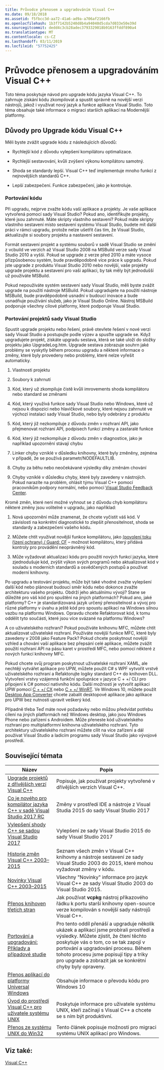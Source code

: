 ```yaml
---
title: Průvodce přenosem a upgradováním Visual C++
ms.date: 09/18/2018
ms.assetid: f5fbcc3d-aa72-41a6-ad9a-a706af2166fb
ms.openlocfilehash: 1b3f7142b5240d8b4a94040d5cda7d033e50e39d
ms.sourcegitcommit: dedd4c3cb28adec3793329018b9163ffddf890a4
ms.translationtype: MT
ms.contentlocale: cs-CZ
ms.lasthandoff: 03/11/2019
ms.locfileid: "57752425"
---
```

# <a name="visual-c-porting-and-upgrading-guide"></a>Průvodce přenosem a upgradováním Visual C++

Toto téma poskytuje návod pro upgrade kódu jazyka Visual C++. To zahrnuje získání kódu zkompilovat a spustit správně na novější verzi nástrojů, jakož i využívat nový jazyk a funkce aplikace Visual Studio. Toto téma obsahuje také informace o migraci starších aplikací na Modernější platformy.

## <a name="reasons-to-upgrade-visual-c-code"></a>Důvody pro Upgrade kódu Visual C++

Měli byste zvážit upgrade kódu z následujících důvodů:

- Rychlejší kód z důvodu vylepšení kompilátoru optimalizace.

- Rychlejší sestavování, kvůli zvýšení výkonu kompilátoru samotný.

- Shoda se standardy lepší. Visual C++ teď implementuje mnoho funkcí z nejnovějších standardů C++.

- Lepší zabezpečení. Funkce zabezpečení, jako je kontroluje.

### <a name="porting-your-code"></a>Portování kódu

Při upgradu, nejprve zvažte kódu vaší aplikace a projekty. Je vaše aplikace vytvořená pomocí sady Visual Studio? Pokud ano, identifikujte projekty, které jsou zahrnuté.  Máte skripty vlastního sestavení? Pokud máte skripty vlastního sestavení místo sestavení systému Visual Studio, budete mít další práci v rámci upgradu, protože nelze ušetřit čas tím, že Visual Studio, aktualizujte si soubory projektu a nastavení sestavení.

Formát sestavení projekt a systému souborů v sadě Visual Studio se změní z vcbuild ve verzích až Visual Studio 2008 na MSBuild verze sady Visual Studio 2010 a vyšší. Pokud se upgrade z verze před 2010 a máte vysoce přizpůsobenou systém, bude pravděpodobně více práce k upgradu. Pokud jste upgrade z produktu Visual Studio 2010 nebo novější, vaše projekty upgrade projektu a sestavení pro vaši aplikaci, by tak měly být jednodušší už používáte MSBuild.

Pokud nepoužíváte systém sestavení sady Visual Studio, měli byste zvážit upgrade na použití nástroje MSBuild. Pokud upgradujete na použití nástroje MSBuild, bude pravděpodobně usnadní v budoucí inovace a bude usnadňuje používání služeb, jako je Visual Studio Online. Nástroj MSBuild podporuje všechny cílové platformy, které podporuje Visual Studio.

### <a name="porting-visual-studio-projects"></a>Portování projektů sady Visual Studio

Spustit upgrade projektu nebo řešení, právě otevřete řešení v nové verzi sady Visual Studio a postupujte podle výzev a spusťte upgrade se.  Když upgradujete projekt, získáte upgradu sestava, která se také uloží do složky projektu jako UpgradeLog.htm. Upgrade sestava zobrazuje souhrn jaké problémy se vyskytly během procesu upgradu a některé informace o změny, které byly provedeny nebo problémy, které nelze vyřešit automaticky.

1. Vlastnosti projektu

2. Soubory k zahrnutí

3. Kód, který už zkompiluje čistě kvůli imrovements shoda kompilátoru nebo standard se změnami

4. Kód, který využívá funkce sady Visual Studio nebo Windows, které už nejsou k dispozici nebo hlavičkové soubory, které nejsou zahrnuté ve výchozí instalaci sady Visual Studio, nebo byly odebrány z produktu

5. Kód, který již nezkompiluje z důvodu změn v rozhraní API, jako přejmenovat rozhraní API, podpisech funkcí změny a zastaralé funkce

6. Kód, který již nezkompiluje z důvodu změn v diagnostice, jako je například upozornění stávají chybu

7. Linker chyby vzniklé v důsledku knihovny, které byly změněny, zejména v případě, že se používá parametr/NODEFAULTLIB.

8. Chyby za běhu nebo neočekávané výsledky díky změnám chování

9. Chyby vzniklé v důsledku chyby, které byly zavedeny v nástrojích. Pokud narazíte na problém, ohlásit týmu Visual C++ pomocí pracovníkům podpory normální, nebo pomocí [Visual Studio Feedback Center](http://connect.microsoft.com/VisualStudio/Feedback).

Kromě změn, které není možné vyhnout se z důvodu chyb kompilátoru některé změny jsou volitelné v upgradu, jako například:

1. Nová upozornění může znamenat, že chcete vyčistit váš kód. V závislosti na konkrétní diagnostické to zlepšit přenositelnost, shoda se standardy a zabezpečení vašeho kódu.

2. Můžete chtít využívat novější funkce kompilátoru, jako [(povolení toku řízení ochrany) / Guard: CF](../build/reference/guard-enable-control-flow-guard.md) – možnost kompilátoru, který přidává kontroly pro provádění neoprávněný kód.

3. Může vyžadovat aktualizaci kódu pro použití nových funkcí jazyka, které zjednodušuje kód, zvýšit výkon svých programů nebo aktualizovat kód v souladu s moderních standardů a osvědčených postupů a používat moderní knihovny.

Po upgradu a testování projektu, může být také vhodné zvažte vylepšení další kód nebo plánovat budoucí směr kódu nebo dokonce zvažte architekturu vašeho projektu. Obdrží jeho aktuálnímu vývoji? Stane se důležité pro váš kód pro spuštění na jiných platformách?  Pokud ano, jaké platformy?  C++ je standardizovaná jazyk určený přenositelnost a vývoj pro různé platformy v úvahu a ještě kód pro spoustu aplikací na Windows silnou vazbu na platformu Windows. Opravdu chcete Refaktorovat kód, k tomu oddělit tyto součásti, které jsou více svázané na platformu Windows?

A co uživatelského rozhraní? Pokud používáte knihovnu MFC, můžete chtít aktualizovat uživatelské rozhraní. Používáte novější funkce MFC, které byly zavedeny v 2008 jako Feature Pack? Pokud chcete poskytnout novější vzhled a chování vaší aplikace bez přepsání celé aplikace, můžete zvážit použití rozhraní API na pásu karet v prostředí MFC, nebo pomocí některé z nových funkcí knihovny MFC.

Pokud chcete svůj program poskytnout uživatelské rozhraní XAML, ale nechtějí vytvářet aplikace pro UPW, můžete použít C# s WPF vytvořit vrstvě uživatelského rozhraní a Refaktorujte logiky standard C++ do knihoven DLL. Vytvoření vrstvy vzájemná funkční spolupráce v jazyce C + +/ CLI pro připojení k C# pomocí nativního kódu. Další možností je vytvořit aplikaci UPW pomocí [C + +/ CX](https://msdn.microsoft.com/library/windows/apps/xaml/hh699871.aspx) nebo [C + +/ WinRT](https://github.com/microsoft/cppwinrt). Ve Windows 10, můžete použít [Desktop App Converter](https://msdn.microsoft.com/windows/uwp/porting/desktop-to-uwp-run-desktop-app-converter) chcete zabalit desktopové aplikace jako aplikace pro UPW bez nutnosti upravit veškerý kód.

Případně třeba Teď máte nové požadavky nebo můžou předvídat potřebu cílení na jiných platformách než Windows desktop, jako jsou Windows Phone nebo zařízení s Androidem. Může přeneste kód uživatelského rozhraní pro multiplatformní knihovna uživatelského rozhraní. Tyto architektury uživatelského rozhraní můžete cílit na více zařízení a dál používat Visual Studio a ladicím programu sady Visual Studio jako vývojové prostředí.

## <a name="related-topics"></a>Související témata

|Název|Popis|
|-----------|-----------------|
|[Upgrade projektů z dřívějších verzí Visual C++](upgrading-projects-from-earlier-versions-of-visual-cpp.md)|Popisuje, jak používat projekty vytvořené v dřívějších verzích Visual C++.|
|[Co je nového pro kompilátor jazyka C++ v sadě Visual Studio 2017 RC](../what-s-new-for-visual-cpp-in-visual-studio.md)|Změny v prostředí IDE a nástroje z Visual Studia 2015 do sady Visual Studio 2017|
|[Vylepšení shody C++ se sadou Visual Studio 2017](../cpp-conformance-improvements-2017.md)|Vylepšení ze sady Visual Studio 2015 do sady Visual Studio 2017|
|[Historie změn Visual C++ 2003–2015](visual-cpp-change-history-2003-2015.md)|Seznam všech změn v Visual C++ knihovny a nástroje sestavení ze sady Visual Studio 2003 do 2015, které mohou vyžadovat změny v kódu.|
|[Novinky Visual C++ 2003–2015](visual-cpp-what-s-new-2003-through-2015.md)|Všechny "Novinky" informace pro jazyk Visual C++ ze sady Visual Studio 2003 do Visual Studio 2015.|
|[Přenos knihoven třetích stran](porting-third-party-libraries.md)|Jak používat **vcpkg** nástroj příkazového řádku k portu starší knihovny open-source verze kompilován s novější sady nástrojů Visual C++.|
|[Portování a upgradování: Příklady a případové studie](porting-and-upgrading-examples-and-case-studies.md)|Pro tento oddíl přenáší a upgraduje několik ukázek a aplikací jsme probírali prostředí a výsledky. Můžete zjistit, že čtení těchto poskytuje vás o tom, co se tak zapojí v portování a upgradování procesu. Během tohoto procesu jsme popisují tipy a triky pro upgrade a zobrazit jak se konkrétní chyby byly opraveny.|
|[Přenos aplikací do platformy Universal Windows](porting-to-the-universal-windows-platform-cpp.md)|Obsahuje informace o převodu kódu pro Windows 10|
|[Úvod do prostředí Visual C++ pro uživatele systému UNIX](introduction-to-visual-cpp-for-unix-users.md)|Poskytuje informace pro uživatele systému UNIX, kteří začínají s Visual C++ a chcete se s ním být produktivní.|
|[Přenos ze systému UNIX do Win32](porting-from-unix-to-win32.md)|Tento článek popisuje možnosti pro migraci systému UNIX aplikací pro Windows.|

## <a name="see-also"></a>Viz také:

[Visual C++](../visual-cpp-in-visual-studio.md)
